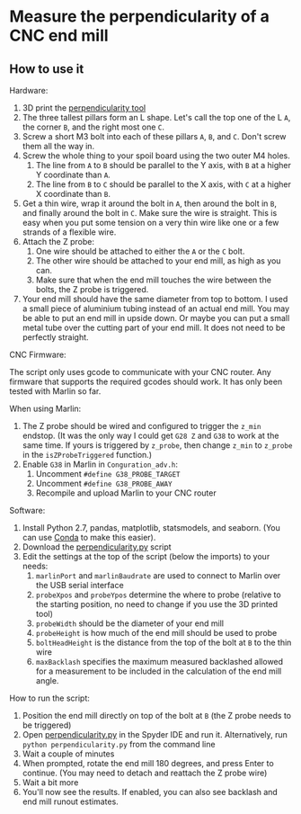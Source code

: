 # Measure the perpendicularity of a CNC end mill

## How to use it

Hardware:

1. 3D print the [perpendicularity tool](https://github.com/pvdbrand/cnc-z-perpendicularity/blob/master/perpendicularity-tool.stl)
1. The three tallest pillars form an L shape. Let's call the top one of the L `A`, the corner `B`, and the right most one `C`.
1. Screw a short M3 bolt into each of these pillars `A`, `B`, and `C`. Don't screw them all the way in. 
1. Screw the whole thing to your spoil board using the two outer M4 holes. 
   1. The line from `A` to `B` should be parallel to the Y axis, with `B` at a higher Y coordinate than `A`. 
   1. The line from `B` to `C` should be parallel to the X axis, with `C` at a higher X coordinate than `B`.
1. Get a thin wire, wrap it around the bolt in `A`, then around the bolt in `B`, and finally around the bolt in `C`. Make sure the wire is straight. This is easy when you put some tension on a very thin wire like one or a few strands of a flexible wire.
1. Attach the Z probe:
   1. One wire should be attached to either the `A` or the `C` bolt.
   1. The other wire should be attached to your end mill, as high as you can.
   1. Make sure that when the end mill touches the wire between the bolts, the Z probe is triggered.
1. Your end mill should have the same diameter from top to bottom. I used a small piece of aluminium tubing instead of an actual end mill. You may be able to put an end mill in upside down. Or maybe you can put a small metal tube over the cutting part of your end mill. It does not need to be perfectly straight.

CNC Firmware:

The script only uses gcode to communicate with your CNC router. Any firmware that supports the required gcodes should work. It has only been tested with Marlin so far.

When using Marlin:

1. The Z probe should be wired and configured to trigger the `z_min` endstop. (It was the only way I could get `G28 Z` and `G38` to work at the same time. If yours is triggered by `z_probe`, then change `z_min` to `z_probe` in the `isZProbeTriggered` function.)
1. Enable `G38` in Marlin in `Conguration_adv.h`:
   1. Uncomment `#define G38_PROBE_TARGET`
   1. Uncomment `#define G38_PROBE_AWAY`
   1. Recompile and upload Marlin to your CNC router

Software:

1. Install Python 2.7, pandas, matplotlib, statsmodels, and seaborn. (You can use [Conda](https://docs.conda.io/projects/conda/en/latest/user-guide/install/) to make this easier).
1. Download the [perpendicularity.py](https://github.com/pvdbrand/cnc-z-perpendicularity/blob/master/perpendicularity.py) script
1. Edit the settings at the top of the script (below the imports) to your needs:
   1. `marlinPort` and `marlinBaudrate` are used to connect to Marlin over the USB serial interface
   1. `probeXpos` and `probeYpos` determine the where to probe (relative to the starting position, no need to change if you use the 3D printed tool)
   1. `probeWidth` should be the diameter of your end mill
   1. `probeHeight` is how much of the end mill should be used to probe
   1. `boltHeadHeight` is the distance from the top of the bolt at `B` to the thin wire
   1. `maxBacklash` specifies the maximum measured backlashed allowed for a measurement to be included in the calculation of the end mill angle.

How to run the script:

1. Position the end mill directly on top of the bolt at `B` (the Z probe needs to be triggered)
1. Open [perpendicularity.py](https://github.com/pvdbrand/cnc-z-perpendicularity/blob/master/perpendicularity.py) in the Spyder IDE and run it. Alternatively, run `python perpendicularity.py` from the command line
1. Wait a couple of minutes
1. When prompted, rotate the end mill 180 degrees, and press Enter to continue. (You may need to detach and reattach the Z probe wire)
1. Wait a bit more
1. You'll now see the results. If enabled, you can also see backlash and end mill runout estimates.
